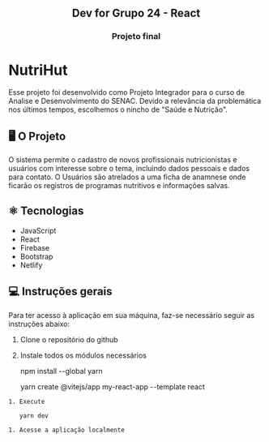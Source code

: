 <p align="center">
  <h2 align="center"><b>Dev for Grupo 24 - React</b></h2>
    <h3 align="center">Projeto final</h2> </p>

# NutriHut

Esse projeto foi desenvolvido como Projeto Integrador para o curso de Analise e Desenvolvimento do SENAC. Devido a relevância da problemática nos últimos tempos, escolhemos o nincho de "Saúde e Nutrição".
## 🖥️ O Projeto

O sistema permite o cadastro de novos profissionais nutricionistas e usuários com interesse sobre o tema, incluindo dados pessoais e dados para contato. O Usuários são atrelados a uma ficha de anamnese onde ficarão os registros de programas nutritivos e informações salvas.

## ⚛️ Tecnologias 

* JavaScript
* React
* Firebase
* Bootstrap
* Netlify

## :computer: Instruções gerais 

Para ter acesso à aplicação em sua máquina, faz-se necessário seguir as instruções abaixo:

1. Clone o repositório do github


2. Instale todos os módulos necessários

    npm install --global yarn

   yarn create @vitejs/app my-react-app --template react
```
1. Execute

   yarn dev

1. Acesse a aplicação localmente

